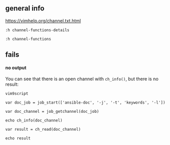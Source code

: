 ## general info

https://vimhelp.org/channel.txt.html

```
:h channel-functions-details
```

```
:h channel-functions
```

## fails

#### no output

You can see that there is an open channel with `ch_info()`, but there is no result:
```
vim9script

var doc_job = job_start(['ansible-doc', '-j', '-t', 'keywords', '-l'])

var doc_channel = job_getchannel(doc_job)

echo ch_info(doc_channel)

var result = ch_read(doc_channel)

echo result
```
